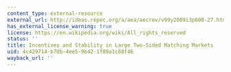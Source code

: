 ```yaml
---
content_type: external-resource
external_url: http://ideas.repec.org/a/aea/aecrev/v99y2009i3p608-27.html
has_external_license_warning: true
license: https://en.wikipedia.org/wiki/All_rights_reserved
status: ''
title: Incentives and Stability in Large Two-Sided Matching Markets
uid: 4c429714-b70b-4ee5-9b42-1f09a1c88f46
wayback_url: ''
---
```

